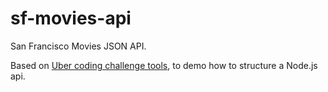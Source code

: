 # sf-movies-api
San Francisco Movies JSON API.

Based on [Uber coding challenge tools](https://github.com/uber/coding-challenge-tools/blob/master/coding_challenge.md), to demo how to structure a Node.js api.